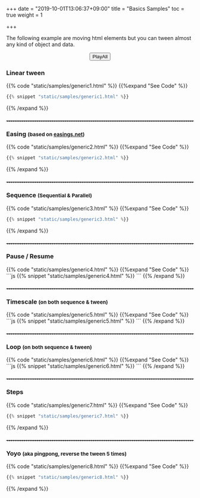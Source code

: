 +++
date = "2019-10-01T13:06:37+09:00"
title = "Basics Samples"
toc = true
weight = 1

+++

<style>
.imgTest {
    position: relative;
    margin: 0;
}

hr {
    border-top: 1px dashed #8c8b8b;
    border-bottom: 1px dashed #fff;
    margin-top: 25px !important;
    clear: both;
}
</style>

<p>
The following example are moving html elements but you can tween almost any kind of object and data.
</p>
<div style="text-align:center">
    <button class="btn btn-success" onclick="playAll()">PlayAll</button>
</div>

<h3>Linear tween</h3>

{{% code "static/samples/generic1.html" %}}
{{%expand "See Code" %}}
```js
{{% snippet "static/samples/generic1.html" %}}
```
{{% /expand %}}

<hr/>

<h3>Easing <small>(based on <a href="http://easings.net">easings.net</a>)</small></h3>

{{% code "static/samples/generic2.html" %}}
{{%expand "See Code" %}}
```js
{{% snippet "static/samples/generic2.html" %}}
```
{{% /expand %}}
<hr/>

<h3>Sequence <small>(Sequential &amp; Parallel)</small></h3>

{{% code "static/samples/generic3.html" %}}
{{%expand "See Code" %}}
```js
{{% snippet "static/samples/generic3.html" %}}
```
{{% /expand %}}
<hr/>

<h3>Pause / Resume</h3>
{{% code "static/samples/generic4.html" %}}
{{%expand "See Code" %}}
```js
{{% snippet "static/samples/generic4.html" %}}
```
{{% /expand %}}
<hr/>

<h3>Timescale <small>(on both sequence &amp; tween)</small></h3>
{{% code "static/samples/generic5.html" %}}
{{%expand "See Code" %}}
```js
{{% snippet "static/samples/generic5.html" %}}
```
{{% /expand %}}
<hr/>

<h3>Loop <small>(on both sequence &amp; tween)</small></h3>
{{% code "static/samples/generic6.html" %}}
{{%expand "See Code" %}}
```js
{{% snippet "static/samples/generic6.html" %}}
```
{{% /expand %}}

<hr/>

<h3>Steps</h3>

{{% code "static/samples/generic7.html" %}}
{{%expand "See Code" %}}
```js
{{% snippet "static/samples/generic7.html" %}}
```
{{% /expand %}}

<hr/>

<h3>Yoyo <small>(aka pingpong, reverse the tween 5 times)</small></h3>

{{% code "static/samples/generic8.html" %}}
{{%expand "See Code" %}}
```js
{{% snippet "static/samples/generic8.html" %}}
```
{{% /expand %}}

<script>
    function playAll() {
        sample1();
        sample2();
        sample3();
        sample4();
        sample5();
        sample6();
        sample7();
        sample8();
    }

    playAll();
</script>

